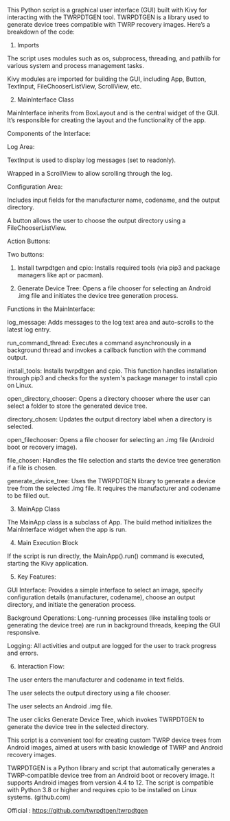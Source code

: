 This Python script is a graphical user interface (GUI) built with Kivy for interacting with the TWRPDTGEN tool. TWRPDTGEN is a library used to generate device trees compatible with TWRP recovery images. Here’s a breakdown of the code:

1. Imports

The script uses modules such as os, subprocess, threading, and pathlib for various system and process management tasks.

Kivy modules are imported for building the GUI, including App, Button, TextInput, FileChooserListView, ScrollView, etc.


2. MainInterface Class

MainInterface inherits from BoxLayout and is the central widget of the GUI. It’s responsible for creating the layout and the functionality of the app.


Components of the Interface:

Log Area:

TextInput is used to display log messages (set to readonly).

Wrapped in a ScrollView to allow scrolling through the log.


Configuration Area:

Includes input fields for the manufacturer name, codename, and the output directory.

A button allows the user to choose the output directory using a FileChooserListView.


Action Buttons:

Two buttons:

1. Install twrpdtgen and cpio: Installs required tools (via pip3 and package managers like apt or pacman).


2. Generate Device Tree: Opens a file chooser for selecting an Android .img file and initiates the device tree generation process.





Functions in the MainInterface:

log_message: Adds messages to the log text area and auto-scrolls to the latest log entry.

run_command_thread: Executes a command asynchronously in a background thread and invokes a callback function with the command output.

install_tools: Installs twrpdtgen and cpio. This function handles installation through pip3 and checks for the system's package manager to install cpio on Linux.

open_directory_chooser: Opens a directory chooser where the user can select a folder to store the generated device tree.

directory_chosen: Updates the output directory label when a directory is selected.

open_filechooser: Opens a file chooser for selecting an .img file (Android boot or recovery image).

file_chosen: Handles the file selection and starts the device tree generation if a file is chosen.

generate_device_tree: Uses the TWRPDTGEN library to generate a device tree from the selected .img file. It requires the manufacturer and codename to be filled out.


3. MainApp Class

The MainApp class is a subclass of App. The build method initializes the MainInterface widget when the app is run.


4. Main Execution Block

If the script is run directly, the MainApp().run() command is executed, starting the Kivy application.


5. Key Features:

GUI Interface: Provides a simple interface to select an image, specify configuration details (manufacturer, codename), choose an output directory, and initiate the generation process.

Background Operations: Long-running processes (like installing tools or generating the device tree) are run in background threads, keeping the GUI responsive.

Logging: All activities and output are logged for the user to track progress and errors.


6. Interaction Flow:

The user enters the manufacturer and codename in text fields.

The user selects the output directory using a file chooser.

The user selects an Android .img file.

The user clicks Generate Device Tree, which invokes TWRPDTGEN to generate the device tree in the selected directory.


This script is a convenient tool for creating custom TWRP device trees from Android images, aimed at users with basic knowledge of TWRP and Android recovery images.

TWRPDTGEN is a Python library and script that automatically generates a TWRP-compatible device tree from an Android boot or recovery image. It supports Android images from version 4.4 to 12. The script is compatible with Python 3.8 or higher and requires cpio to be installed on Linux systems. (github.com)

Official : 
https://github.com/twrpdtgen/twrpdtgen
